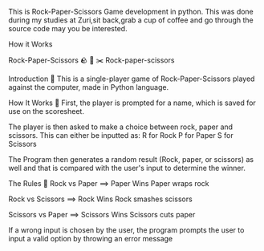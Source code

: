 This is Rock-Paper-Scissors Game development in python. This was done during my studies at Zuri,sit back,grab a cup of coffee and go through the source code may you be interested.

How it Works

Rock-Paper-Scissors 🪨 🧻 ✂️
Rock-paper-scissors

Introduction 👀
This is a single-player game of Rock-Paper-Scissors played against the computer, made in Python language.

How It Works 🚀
First, the player is prompted for a name, which is saved for use on the scoresheet.

The player is then asked to make a choice between rock, paper and scissors. This can either be inputted as:
R for Rock
P for Paper
S for Scissors

The Program then generates a random result (Rock, paper, or scissors) as well and that is compared with the user's input to determine the winner.

The Rules 📜
Rock vs Paper ==> Paper Wins
Paper wraps rock

Rock vs Scissors ==> Rock Wins
Rock smashes scissors

Scissors vs Paper ==> Scissors Wins
Scissors cuts paper

If a wrong input is chosen by the user, the program prompts the user to input a valid option by throwing an error message
